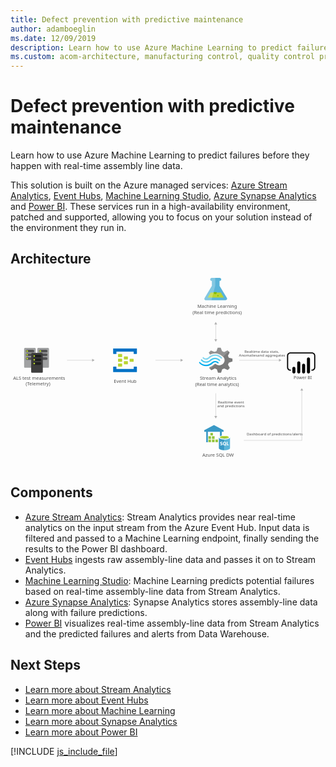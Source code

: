 ```yaml
---
title: Defect prevention with predictive maintenance
author: adamboeglin
ms.date: 12/09/2019
description: Learn how to use Azure Machine Learning to predict failures before they happen with real-time assembly line data.
ms.custom: acom-architecture, manufacturing control, quality control process, manufacturing quality control
---
```

# Defect prevention with predictive maintenance

Learn how to use Azure Machine Learning to predict failures before they happen with real-time assembly line data.

This solution is built on the Azure managed services: [Azure Stream Analytics](/en-us/services/stream-analytics/), [Event Hubs](/en-us/services/event-hubs/), [Machine Learning Studio](/en-us/services/machine-learning-studio/), [Azure Synapse Analytics](/en-us/services/synapse-analytics/) and [Power BI](https://powerbi.microsoft.com). These services run in a high-availability environment, patched and supported, allowing you to focus on your solution instead of the environment they run in.


## Architecture

<svg class="architecture-diagram" aria-labelledby="defect-prevention-with-predictive-maintenance" height="639.059" viewbox="0 0 1065.788 639.059" width="1065.788" xmlns="https://www.w3.org/2000/svg"><title id="defect-prevention-with-predictive-maintenance">Defect prevention with predictive maintenance</title><desc>Learn how to use Azure Machine Learning to predict failures before they happen with real-time assembly line data.</desc><g><path d="M731.8,67.4l-24.5-40.7l0-16.5h0.4c2.9,0,5.2-2.2,5.3-5.1c-0.1-2.9-2.4-5.1-5.3-5.1l-26.6,0.1
        c-2.9,0-5.2,2.2-5.3,5.1c0.1,2.9,2.4,5.1,5.3,5.1h0.4l0,16.5l-24.3,40.8c-2.7,4.5-0.5,8.1,4.9,8.1l64.8-0.1
        C732.3,75.5,734.5,71.8,731.8,67.4z" fill="#59B4D9"></path><polygon fill="#B8D432" points="677.3,49.9 667.3,66.8 721.8,66.7 711.7,49.9 			"></polygon><path d="M692.7,54.9c2.7,0,4.9-2.1,4.9-4.8c0-0.7-0.2-1.4-0.5-2.1l-8.8,0c-0.3,0.6-0.5,1.4-0.5,2.1
        C687.8,52.8,690,55,692.7,54.9z" fill="#7FBA00"></path><ellipse cx="701.9" cy="60.4" fill="#7FBA00" rx="2.4" ry="2.3" transform="matrix(1 -2.076936e-03 2.076936e-03 1 -0.1239 1.458)"></ellipse><path d="M657.3,67.5l24.3-40.8l0-16.5h-0.4c-2.9,0.1-5.2-2.2-5.3-5.1c0-2.9,2.4-5.1,5.3-5.1l11.5,0l0.1,26.5
        l-12.8,49l-17.7,0C656.8,75.6,654.6,72,657.3,67.5z" fill="#FFFFFF" opacity="0.25"></path></g><g><path d="M735.9,293.9l2.7-6.8L751,283v-9.6l-1.4-0.4l-11.1-3.1l-2.7-6.8l5.7-11.1l0,0l-7-6.8l-1.4,0.7l-10.2,5
        l-7.2-2.8l-4.5-11.6h-10.2l-0.5,1.3l-3.4,10.3l-7,2.6l-12-5l-7.2,6.8l0.7,1.3l3.2,5.7c5.5-3,11.6-4.5,17.9-4.4
        c8.6,0.3,16.8,3.5,23.3,9.2c1.5,1.1,2.9,2.3,4.3,3.5c0.7,0.7,1.3,1.5,1.8,2.4c4.3,7.2,2.5,16.4-4.5,21.8
        c-5.1,4-11.9,4.9-17.9,2.4c-0.7-0.4-1.1-0.4-1.4-0.7l0,0c-1.4-0.7-2.7-1.6-3.8-2.6c-0.5,0-0.7-0.4-1.4-0.4
        c-1.5,0.1-2.8,0.7-3.8,1.7l-0.5,0.4l0,0c-4,4.1-9,7.1-14.5,8.7l-2,4.1l6.8,6.5l0.5,0.4l1.4-0.7l10.2-5l7,2.6l3.8,11.6h10.2
        l0.5-1.3l3.6-10.3l7-2.6l12,5l6.8-7.2l-0.7-1.3L735.9,293.9z" fill="#7A7A7A"></path><path d="M675.3,276.8L675.3,276.8c-7.7,7.9-20.1,7.9-27.3-0.4c-0.6-0.9-1.8-1.1-2.7-0.5c-0.2,0.1-0.3,0.3-0.5,0.5
        c-0.5,0.5-0.7,1.1-0.7,1.7c0.1,0.6,0.3,1.2,0.7,1.7c9,9.8,24.2,10,33.9,0.4l0,0c7.7-7.4,19.7-7.6,27.1,0.7c1.1,1.1,2.5,1.1,3.2,0
        c0.5-0.5,0.7-1.1,0.7-1.7c-0.1-0.6-0.3-1.2-0.7-1.7c-8.7-9.5-23.4-10.1-32.9-1.4C675.8,276.3,675.6,276.6,675.3,276.8z" fill="#48C8EF"></path><path d="M692.3,281c-4.1-0.1-8,1.5-10.8,4.4l-0.5,0.4l-0.5,0.4c-5.1,5.3-12.3,8.2-19.7,7.9c-7.5,0-14-3.5-19.4-8.7
        c-1.1-1.1-2.5-1.1-3.2,0c-0.2,0-0.2,0.4-0.2,1.1c0.1,0.8,0.5,1.5,1.1,2c5.7,6.5,13.9,10.2,22.6,10.3c8.4,0.4,16.5-3.1,22.8-9.6
        l0.5-0.4l0.5-0.4c2-2,4.7-3.1,7.5-3.1c2.7,0,5.2,1.3,7.5,3.5c1.1,1.1,2.5,1.1,3.2,0c0.5-0.5,0.7-1.1,0.7-1.7
        c-0.1-0.6-0.3-1.2-0.7-1.7C700.4,282.6,696.4,281.1,692.3,281z" fill="#00ABEC"></path><path d="M673.3,272c5.2-5.3,12.3-8.2,19.7-8.1c7.2,0,14,3.5,19,8.7c1.1,1.1,2.5,1.1,3.2,0c0.5-0.5,0.7-1.1,0.7-1.7
        c-0.1-0.6-0.3-1.2-0.7-1.7c-5.7-6.5-13.9-10.2-22.6-10.3c-8.6-0.1-16.9,3.4-22.8,9.6l-0.5,0.4l-0.5,0.4c-2,2-4.7,3.1-7.5,3.1
        c-2.9,0-5.2-1.3-7.5-3.5c-1.1-1.1-2.5-1.1-3.2,0c-0.5,0.5-0.7,1.1-0.7,1.7c0.1,0.6,0.3,1.2,0.7,1.7c5.6,6,15,6.4,21,0.9
        c0.2-0.1,0.3-0.3,0.5-0.4l0.5-0.4L673.3,272z" fill="#84D6EF"></path><g opacity="0.2"><path d="M694.3,290.8c-0.5,0-0.7-0.4-1.4-0.4c-1.5,0.1-2.8,0.7-3.8,1.7l-0.5,0.4c-4,4.1-9,7.1-14.5,8.7l-2,4.1
            l3.6,3.5L694.3,290.8L694.3,290.8z" fill="#F1F1F1"></path><path d="M675.1,259.6c5.5-3,11.6-4.5,17.9-4.4c8.6,0.3,16.8,3.5,23.3,9.2c1.1,0.9,2,1.5,3.2,2.4l18.8-18.1l-3.8-3.7
            l-1.4,0.7l-10.2,5l-7-2.6l-4.5-11.6h-10.2l-0.5,1.3l-3.4,10.3l-7,2.6l-12-5l-7.2,6.8l0.7,1.3L675.1,259.6z" fill="#F1F1F1"></path></g></g><g><path d="M397.2,274.8c0,0.7-0.5,1.3-1.2,1.3c-0.1,0-0.1,0-0.2,0h-10.8c-0.7,0.1-1.3-0.5-1.4-1.2c0-0.1,0-0.1,0-0.2
        V267c0-0.7,0.5-1.3,1.2-1.3c0.1,0,0.1,0,0.2,0h10.8c0.7-0.1,1.3,0.5,1.4,1.2c0,0.1,0,0.1,0,0.2V274.8z" fill="#B8D432"></path><path d="M416.6,282.8c0,0.7-0.5,1.3-1.2,1.3c-0.1,0-0.1,0-0.2,0h-10.8c-0.7,0.1-1.3-0.5-1.4-1.2c0-0.1,0-0.1,0-0.2
        v-7.8c0-0.7,0.5-1.3,1.2-1.3c0.1,0,0.1,0,0.2,0h10.8c0.7-0.1,1.3,0.5,1.4,1.2c0,0.1,0,0.1,0,0.2V282.8z" fill="#B8D432"></path><path d="M397.2,290.8c0,0.7-0.5,1.3-1.2,1.3c-0.1,0-0.1,0-0.2,0h-10.8c-0.7,0.1-1.3-0.5-1.4-1.2c0-0.1,0-0.1,0-0.2
        v-7.8c0-0.7,0.5-1.3,1.2-1.3c0.1,0,0.1,0,0.2,0h10.8c0.7-0.1,1.3,0.5,1.4,1.2c0,0.1,0,0.1,0,0.2V290.8z" fill="#B8D432"></path><path d="M377.8,266.8c0,0.7-0.5,1.3-1.2,1.3c-0.1,0-0.1,0-0.2,0h-11.1c-0.7,0.1-1.3-0.5-1.4-1.2c0-0.1,0-0.1,0-0.2
        v-8c0-0.7,0.5-1.3,1.2-1.3c0.1,0,0.1,0,0.2,0h10.8c1.1,0,1.7,0.5,1.7,1.3L377.8,266.8z" fill="#B8D432"></path><path d="M426.3,238.7h-77.6c-0.7-0.1-1.3,0.5-1.4,1.2c0,0.1,0,0.1,0,0.2v16c0,0.7,0.5,1.3,1.2,1.3
        c0.1,0,0.1,0,0.2,0h8.3c0.7,0.1,1.3-0.5,1.4-1.2c0-0.1,0-0.1,0-0.2v-6.7h58.2v6.7c0,0.8,0.6,1.3,1.7,1.3h8
        c0.7,0.1,1.3-0.5,1.4-1.2c0-0.1,0-0.1,0-0.2v-16c0-0.7-0.5-1.3-1.2-1.3C426.4,238.7,426.4,238.7,426.3,238.7z" fill="#0072C6"></path><path d="M426.3,300.5h-8c-0.7-0.1-1.3,0.5-1.4,1.2c0,0.1,0,0.1,0,0.2v6.4h-58.5v-6.7c0-0.8-0.6-1.3-1.7-1.3h-8
        c-0.8,0-1.4,0.5-1.4,1.6v15.8c0,0.7,0.5,1.3,1.2,1.3c0.1,0,0.1,0,0.2,0h77.6c0.7,0.1,1.3-0.5,1.4-1.2c0-0.1,0-0.1,0-0.2v-15.8
        c0-0.7-0.5-1.3-1.2-1.3C426.4,300.5,426.4,300.5,426.3,300.5z" fill="#0072C6"></path><path d="M377.8,282.8c0,0.7-0.5,1.3-1.2,1.3c-0.1,0-0.1,0-0.2,0h-11.1c-0.7,0.1-1.3-0.5-1.4-1.2c0-0.1,0-0.1,0-0.2
        v-8c0-0.7,0.5-1.3,1.2-1.3c0.1,0,0.1,0,0.2,0h10.8c1.1,0,1.7,0.5,1.7,1.3L377.8,282.8z" fill="#B8D432"></path><path d="M377.8,298.9c0,0.7-0.5,1.3-1.2,1.3c-0.1,0-0.1,0-0.2,0h-11.1c-0.7,0.1-1.3-0.5-1.4-1.2c0-0.1,0-0.1,0-0.2
        v-8c0-0.7,0.5-1.3,1.2-1.3c0.1,0,0.1,0,0.2,0h10.8c1.1,0,1.7,0.5,1.7,1.3L377.8,298.9z" fill="#B8D432"></path></g><text fill="#505050" font-family="SegoeUI" font-size="15.372px" transform="matrix(1.036 0 0 1 649.0181 605.8223)">Azure SQL DW</text><text fill="#505050" font-family="SegoeUI" font-size="15.372px" transform="matrix(1.036 0 0 1 632.0332 101.647)">Machine Learning</text><text fill="#505050" font-family="SegoeUI" font-size="15.372px" transform="matrix(1.036 0 0 1 615.7505 122.4482)">(Real time predictions)</text><text fill="#505050" font-family="SegoeUI" font-size="14.173px" transform="matrix(1.036 0 0 1 958.0928 343.5039)">Power BI</text><text fill="#505050" font-family="SegoeUI" font-size="15.372px" transform="matrix(1.036 0 0 1 8.8091 344.5239)">ALS test measurements </text><text fill="#505050" font-family="SegoeUI" font-size="15.372px" transform="matrix(1.036 0 0 1 51.1465 362.9697)">(Telemetry)</text><text fill="#505050" font-family="SegoeUI" font-size="15.372px" transform="matrix(1.036 0 0 1 349.6152 355.7959)">Event Hub</text><text fill="#505050" font-family="SegoeUI" font-size="15.372px" transform="matrix(1.036 0 0 1 640.6113 344.5239)">Stream Analytics</text><text fill="#505050" font-family="SegoeUI" font-size="15.372px" transform="matrix(1.036 0 0 1 624.7603 365.3252)">(Real time analytics)</text><text fill="#505050" font-family="SegoeUI" font-size="12.298px" transform="matrix(1.036 0 0 1 799.2773 532.5215)">Dashboard of predictions/alerts</text><text fill="#505050" font-family="SegoeUI" font-size="12.298px" transform="matrix(1.036 0 0 1 791.4375 254.8018)">Realtime data stats, </text><text fill="#505050" font-family="SegoeUI" font-size="12.298px" transform="matrix(1.036 0 0 1 772.998 267.1001)">Anomaliesand aggregates</text><text fill="#505050" font-family="SegoeUI" font-size="12.298px" transform="matrix(1.036 0 0 1 701.4443 425.9434)">Realtime event </text><text fill="#505050" font-family="SegoeUI" font-size="12.298px" transform="matrix(1.036 0 0 1 699.501 438.2412)">and predictions</text><g><line fill="none" stroke="#AFAFAF" stroke-miterlimit="10" stroke-width="0.962" x1="694.5" x2="694.5" y1="155.9" y2="209.4"></line><polygon fill="#AFAFAF" points="689.7,157.3 694.5,149 699.3,157.3 			"></polygon><polygon fill="#AFAFAF" points="689.7,208 694.5,216.3 699.3,208 			"></polygon></g><g><line fill="none" stroke="#AFAFAF" stroke-miterlimit="10" stroke-width="0.962" x1="577" x2="490.6" y1="278.8" y2="278.8"></line><polygon fill="#AFAFAF" points="575.6,274 583.9,278.8 575.6,283.6 			"></polygon></g><g><line fill="none" stroke="#AFAFAF" stroke-miterlimit="10" stroke-width="0.962" x1="694.5" x2="694.5" y1="468.7" y2="390.5"></line><polygon fill="#AFAFAF" points="699.3,467.3 694.5,475.6 689.7,467.3 			"></polygon></g><g><line fill="none" stroke="#AFAFAF" stroke-miterlimit="10" stroke-width="0.962" x1="985.6" x2="985.6" y1="380" y2="550.4"></line><polygon fill="#AFAFAF" points="980.8,381.4 985.6,373.1 990.4,381.4 			"></polygon></g><g><line fill="none" stroke="#AFAFAF" stroke-miterlimit="10" stroke-width="0.962" x1="909.8" x2="774.2" y1="278.8" y2="278.8"></line><polygon fill="#AFAFAF" points="908.4,274 916.7,278.8 908.4,283.6 			"></polygon></g><g><line fill="none" stroke="#AFAFAF" stroke-miterlimit="10" stroke-width="0.962" x1="277.6" x2="191.2" y1="278.8" y2="278.8"></line><polygon fill="#AFAFAF" points="276.2,274 284.5,278.8 276.2,283.6 			"></polygon></g><g><path d="M693.4,591.6" fill="#0072C6"></path><path d="M692.9,591.6h0.5" fill="#0072C6"></path><path d="M692.9,591.6h0.5" fill="#FFFFFF" opacity="0.15"></path></g><g><path d="M85.6,300.7c0,1.9-1.5,3.4-3.4,3.4H49.5c-1.9,0-3.4-1.5-3.4-3.4v-60.5c0-1.9,1.5-3.4,3.4-3.4h32.6
        c1.9,0,3.4,1.5,3.4,3.4v60.5H85.6z" fill="#A0A1A2"></path><path d="M52,273.1c0-2.4,1.9-4.4,4.3-4.4c0,0,0,0,0.1,0H76c2.4,0,4.4,1.9,4.4,4.3c0,0,0,0,0,0.1l0,0
        c0,2.4-1.9,4.4-4.3,4.4c0,0,0,0-0.1,0H56.2C53.8,277.4,52,275.5,52,273.1z" fill="#1E1E1E" opacity="0.6"></path><circle cx="56.4" cy="273.1" fill="#B8D432" r="2.9"></circle><path d="M52,260.3c0-2.4,1.9-4.4,4.3-4.4c0,0,0,0,0.1,0H76c2.4,0,4.4,1.9,4.4,4.3c0,0,0,0,0,0.1l0,0
        c0,2.4-1.9,4.4-4.3,4.4c0,0,0,0-0.1,0H56.2C53.8,264.6,52,262.7,52,260.3z" fill="#1E1E1E" opacity="0.6"></path><circle cx="56.4" cy="260.3" fill="#B8D432" r="2.9"></circle><path d="M52,247.7c-0.1-2.3,1.7-4.3,4-4.4c0.1,0,0.1,0,0.2,0h19.7c2.4,0,4.4,1.9,4.4,4.3c0,0,0,0,0,0.1l0,0
        c0,2.4-1.9,4.4-4.3,4.4c0,0,0,0-0.1,0H56.2C53.9,252,52,250.1,52,247.7z" fill="#1E1E1E" opacity="0.6"></path><circle cx="56.4" cy="247.7" fill="#B8D432" r="2.9"></circle></g><g><path d="M130.1,300.7c0,1.9-1.5,3.4-3.4,3.4H94c-1.9,0-3.4-1.5-3.4-3.4v-60.5c0-1.9,1.5-3.4,3.4-3.4h32.8
        c1.9,0,3.4,1.5,3.4,3.4L130.1,300.7z" fill="#A0A1A2"></path><path d="M96.5,273.1c0-2.4,1.9-4.4,4.3-4.4c0,0,0,0,0.1,0h19.7c2.4,0,4.4,1.9,4.4,4.3c0,0,0,0,0,0.1l0,0
        c0,2.4-1.9,4.4-4.3,4.4c0,0,0,0-0.1,0h-19.8C98.4,277.4,96.5,275.5,96.5,273.1L96.5,273.1z" fill="#1E1E1E" opacity="0.6"></path><circle cx="100.9" cy="273.1" fill="#B8D432" r="2.9"></circle><path d="M96.5,260.3c0-2.4,1.9-4.4,4.3-4.4c0,0,0,0,0.1,0h19.7c2.4,0,4.4,1.9,4.4,4.3c0,0,0,0,0,0.1l0,0
        c0,2.4-1.9,4.4-4.3,4.4c0,0,0,0-0.1,0h-19.8C98.4,264.6,96.5,262.7,96.5,260.3L96.5,260.3z" fill="#1E1E1E" opacity="0.6"></path><circle cx="100.9" cy="260.3" fill="#B8D432" r="2.9"></circle><path d="M96.5,247.7c0-2.4,1.9-4.4,4.3-4.4c0,0,0,0,0.1,0h19.7c2.4,0,4.4,1.9,4.4,4.3c0,0,0,0,0,0.1l0,0
        c0,2.4-1.9,4.4-4.3,4.4c0,0,0,0-0.1,0h-19.8C98.4,252,96.6,250.1,96.5,247.7L96.5,247.7z" fill="#1E1E1E" opacity="0.6"></path><circle cx="100.9" cy="247.7" fill="#B8D432" r="2.9"></circle></g><g><path d="M109.3,317.5c0,1.9-1.5,3.4-3.4,3.4H73.3c-1.9,0-3.4-1.5-3.4-3.4V257c0-1.9,1.5-3.4,3.4-3.4h32.6
        c1.9,0,3.4,1.5,3.4,3.4V317.5z" fill="#3E3E3E"></path><path d="M75.7,289.9c0-2.4,1.9-4.4,4.3-4.4c0,0,0,0,0.1,0h19.7c2.4,0,4.4,1.9,4.4,4.3c0,0,0,0,0,0.1l0,0
        c0,2.4-1.9,4.4-4.3,4.4c0,0,0,0-0.1,0H80.1C77.7,294.3,75.7,292.4,75.7,289.9C75.7,289.9,75.7,289.9,75.7,289.9L75.7,289.9z" fill="#1E1E1E"></path><circle cx="80.2" cy="289.9" fill="#B8D432" r="2.9"></circle><path d="M75.7,277.1c0-2.4,1.9-4.4,4.3-4.4c0,0,0,0,0.1,0h19.7c2.4,0,4.4,1.9,4.4,4.3c0,0,0,0,0,0.1l0,0
        c0,2.4-1.9,4.4-4.3,4.4c0,0,0,0-0.1,0H80.1C77.7,281.5,75.7,279.6,75.7,277.1C75.7,277.2,75.7,277.1,75.7,277.1L75.7,277.1z" fill="#1E1E1E"></path><circle cx="80.2" cy="277.1" fill="#B8D432" r="2.9"></circle><path d="M75.7,264.5c0-2.4,1.9-4.4,4.3-4.4c0,0,0,0,0.1,0h19.7c2.4,0,4.4,1.9,4.4,4.3c0,0,0,0,0,0.1l0,0
        c0,2.4-1.9,4.4-4.3,4.4c0,0,0,0-0.1,0H80.1C77.7,268.8,75.7,266.9,75.7,264.5L75.7,264.5z" fill="#1E1E1E"></path><circle cx="80.2" cy="264.5" fill="#B8D432" r="2.9"></circle></g><line fill="none" stroke="#AFAFAF" stroke-miterlimit="10" stroke-width="0.962" x1="789.6" x2="985.9" y1="549.9" y2="549.9"></line><path d="M1020,314h-1.9v-3.9h1.9c4.1,0,7.4-3.3,7.4-7.4v-39.4c0-4.1-3.3-7.4-7.4-7.4h-73.1c-4.1,0-7.4,3.3-7.4,7.4v39.4
    c0,4.1,3.3,7.4,7.4,7.4h1.9v3.9h-1.9c-6.2,0-11.3-5.1-11.3-11.3v-39.4c0-6.2,5.1-11.3,11.3-11.3h73.1c6.2,0,11.3,5.1,11.3,11.3
    v39.4C1031.3,308.9,1026.3,314,1020,314"></path><path d="M958.8,301L958.8,301c2.9,0,5.2,2.3,5.2,5.2v12.1c0,2.9-2.3,5.2-5.2,5.2l0,0c-2.9,0-5.2-2.3-5.2-5.2l0,0v-12.1
    C953.5,303.4,955.9,301,958.8,301L958.8,301z"></path><path d="M975.3,323.6c-2.9,0-5.2-2.3-5.2-5.2v-31c0-2.9,2.3-5.2,5.2-5.2c2.9,0,5.2,2.3,5.2,5.2v31
    C980.5,321.2,978.1,323.6,975.3,323.6"></path><path d="M1008.2,323.4c-2.9,0-5.2-2.3-5.2-5.2v-43.9c0-2.9,2.3-5.2,5.2-5.2c2.9,0,5.2,2.3,5.2,5.2l0,0v43.9
    C1013.4,321.1,1011.1,323.4,1008.2,323.4"></path><path d="M991.7,323.6c-2.9,0-5.2-2.3-5.2-5.2v-23c0-2.9,2.3-5.2,5.2-5.2c2.9,0,5.2,2.3,5.2,5.2l0,0v23
    C997,321.2,994.6,323.6,991.7,323.6"></path><rect fill="#7FBB42" height="8.3" width="8.3" x="676.5" y="524.8"></rect><rect fill="#7FBB42" height="8.3" width="8.3" x="669.9" y="547.4"></rect><rect fill="#7FBB42" height="8.3" width="8.3" x="681.8" y="547.4"></rect><rect fill="#7FBB42" height="8.3" width="8.3" x="693.5" y="547.4"></rect><rect fill="#7FBB42" height="8.3" width="8.3" x="669.9" y="536.1"></rect><rect fill="#7FBB42" height="8.3" width="8.3" x="681.8" y="536.1"></rect><polygon fill="#3999C6" points="688.4,498.2 655.5,515.7 655.5,520.8 662.2,520.8 662.2,556 667.8,556 667.8,520.8 708.7,520.8
    708.7,553.8 714.9,553.8 714.9,520.8 721,520.8 721,515.7 	"></polygon><polygon fill="#B8D433" opacity="0.8" points="684.9,533.1 683.9,533.1 683.9,525.8 676.5,525.8 676.5,524.8 684.9,524.8 	"></polygon><polygon fill="#B8D433" opacity="0.5" points="676.5,524.8 677.5,524.8 677.5,532.1 684.9,532.1 684.9,533.1 676.5,533.1 	"></polygon><polygon fill="#B8D433" opacity="0.8" points="678.2,544.4 677.3,544.4 677.3,537.2 669.9,537.2 669.9,536.1 678.2,536.1 	"></polygon><polygon fill="#B8D433" opacity="0.5" points="669.9,536.1 670.8,536.1 670.8,543.4 678.2,543.4 678.2,544.4 669.9,544.4 	"></polygon><polygon fill="#B8D433" opacity="0.8" points="690.2,544.4 689.2,544.4 689.2,537.2 681.8,537.2 681.8,536.1 690.2,536.1 	"></polygon><polygon fill="#B8D433" opacity="0.5" points="681.8,536.1 682.8,536.1 682.8,543.4 690.2,543.4 690.2,544.4 681.8,544.4 	"></polygon><polygon fill="#B8D433" opacity="0.8" points="678.2,555.7 677.3,555.7 677.3,548.5 669.9,548.5 669.9,547.4 678.2,547.4 	"></polygon><polygon fill="#B8D433" opacity="0.5" points="669.9,547.4 670.8,547.4 670.8,554.7 678.2,554.7 678.2,555.7 669.9,555.7 	"></polygon><polygon fill="#B8D433" opacity="0.8" points="690.2,555.7 689.2,555.7 689.2,548.5 681.8,548.5 681.8,547.4 690.2,547.4 	"></polygon><polygon fill="#B8D433" opacity="0.5" points="681.8,547.4 682.8,547.4 682.8,554.7 690.2,554.7 690.2,555.7 681.8,555.7 	"></polygon><polygon fill="#B8D433" opacity="0.8" points="701.9,555.7 700.9,555.7 700.9,548.5 693.5,548.5 693.5,547.4 701.9,547.4 	"></polygon><polygon fill="#B8D433" opacity="0.5" points="693.5,547.4 694.5,547.4 694.5,554.7 701.9,554.7 701.9,555.7 693.5,555.7 	"></polygon><polygon fill="#B8D433" opacity="0.8" points="677.7,533.1 676.5,533.1 676.5,532.2 683.7,524.8 684.9,524.8 684.9,525.6 	"></polygon><polygon fill="#B8D433" opacity="0.8" points="683,544.4 681.8,544.4 681.8,543.5 689.1,536.1 690.2,536.1 690.2,536.9 	"></polygon><polygon fill="#B8D433" opacity="0.8" points="671.1,544.4 669.9,544.4 669.9,543.5 677.1,536.1 678.2,536.1 678.2,536.9 	"></polygon><polygon fill="#B8D433" opacity="0.8" points="671.1,555.7 669.9,555.7 669.9,554.8 677.1,547.4 678.2,547.4 678.2,548.2 	"></polygon><polygon fill="#B8D433" opacity="0.8" points="683,555.7 681.8,555.7 681.8,554.8 689.1,547.4 690.2,547.4 690.2,548.2 	"></polygon><polygon fill="#B8D433" opacity="0.8" points="694.8,555.7 693.5,555.7 693.5,554.8 700.7,547.4 701.9,547.4 701.9,548.2 	"></polygon><path d="M705,539.8v36.3c0,3.7,8.5,6.8,18.9,6.8v-43.1H705z" fill="#3999C6"></path><path d="M723.5,583h0.3c10.4,0,18.9-3.1,18.9-6.8v-36.3h-19.1V583L723.5,583z" fill="#5AB4D9"></path><path d="M742.7,539.8c0,3.7-8.5,6.8-18.9,6.8s-18.9-3.1-18.9-6.8c0-3.8,8.5-6.8,18.9-6.8S742.7,536,742.7,539.8" fill="#FFFFFF"></path><path d="M738.8,539.4c0,2.5-6.7,4.5-15,4.5s-15-2-15-4.5c0-2.5,6.7-4.5,15-4.5C732.1,534.8,738.8,536.9,738.8,539.4" fill="#7FBB42"></path><path d="M735.7,542.1c2-0.8,3.1-1.7,3.1-2.7c0-2.5-6.7-4.5-15-4.5s-15,2-15,4.5c0,1.1,1.2,2,3.1,2.7
    c2.7-1.1,7.1-1.7,11.9-1.7C728.6,540.3,732.9,541.1,735.7,542.1" fill="#B8D433"></path><path d="M709.6,565.8v-2.6c0.4,0.4,1,0.7,1.5,0.9c0.6,0.2,1.1,0.3,1.6,0.3c0.3,0,0.6,0,0.8-0.1
    c0.2,0,0.4-0.1,0.6-0.2s0.3-0.2,0.3-0.4c0-0.2,0.1-0.3,0.1-0.4c0-0.2,0-0.4-0.2-0.6c-0.1-0.2-0.3-0.3-0.5-0.5
    c-0.2-0.2-0.5-0.3-0.8-0.4c-0.3-0.1-0.6-0.3-1-0.4c-0.9-0.4-1.6-0.8-2-1.3c-0.4-0.6-0.7-1.2-0.7-2c0-0.6,0.1-1.1,0.3-1.5
    c0.2-0.4,0.6-0.8,1-1.1c0.4-0.3,0.9-0.5,1.4-0.6c0.6-0.1,1.1-0.2,1.7-0.2c0.6,0,1.1,0,1.6,0.1c0.4,0,0.9,0.2,1.3,0.3v2.4
    c-0.2-0.1-0.4-0.2-0.6-0.3s-0.4-0.2-0.7-0.2c-0.2,0-0.5-0.1-0.7-0.2c-0.2,0-0.4,0-0.7,0c-0.3,0-0.6,0-0.8,0
    c-0.2,0-0.4,0.1-0.6,0.2c-0.2,0.1-0.3,0.2-0.4,0.3c-0.1,0.2-0.1,0.3-0.1,0.4c0,0.2,0,0.3,0.2,0.5c0.1,0.2,0.2,0.3,0.4,0.4
    c0.2,0.1,0.4,0.3,0.7,0.4c0.3,0.1,0.6,0.3,0.9,0.4c0.4,0.2,0.9,0.4,1.2,0.6c0.4,0.2,0.7,0.4,1,0.7c0.3,0.3,0.4,0.6,0.6,1
    c0.1,0.3,0.2,0.7,0.2,1.2c0,0.6-0.1,1.2-0.3,1.6c-0.2,0.4-0.6,0.8-1,1.1c-0.4,0.3-0.9,0.4-1.4,0.6c-0.6,0.1-1.1,0.2-1.7,0.2
    c-0.6,0-1.2,0-1.8-0.2C710.5,566.2,710,566,709.6,565.8z" fill="#FFFFFF"></path><path d="M724.1,566.5c-1.6,0-3-0.6-4-1.6c-1-1.1-1.6-2.5-1.6-4.2c0-1.8,0.5-3.2,1.6-4.4c1.1-1.1,2.4-1.7,4.1-1.7
    c1.6,0,3,0.6,4,1.6s1.5,2.5,1.5,4.3c0,1.8-0.5,3.2-1.6,4.4c0,0,0,0-0.1,0.1c0,0,0,0-0.1,0.1l2.9,2.8h-3.6l-1.5-1.6
    C725.3,566.4,724.8,566.5,724.1,566.5z M724.3,556.9c-0.9,0-1.6,0.3-2.2,1c-0.6,0.7-0.8,1.6-0.8,2.7s0.3,2,0.8,2.7
    c0.6,0.7,1.2,1,2.1,1c0.9,0,1.6-0.3,2.1-1c0.5-0.7,0.8-1.6,0.8-2.7c0-1.2-0.3-2.1-0.8-2.8C725.8,557.2,725.1,556.9,724.3,556.9z" fill="#FFFFFF"></path><path d="M738.5,566.3h-6.8v-11.5h2.6v9.3h4.3V566.3L738.5,566.3z" fill="#FFFFFF"></path></svg>

## Components
* [Azure Stream Analytics](https://azure.microsoft.com/services/stream-analytics/): Stream Analytics provides near real-time analytics on the input stream from the Azure Event Hub. Input data is filtered and passed to a Machine Learning endpoint, finally sending the results to the Power BI dashboard.
* [Event Hubs](https://azure.microsoft.com/services/event-hubs/) ingests raw assembly-line data and passes it on to Stream Analytics.
* [Machine Learning Studio](https://azure.microsoft.com/services/machine-learning-studio/): Machine Learning predicts potential failures based on real-time assembly-line data from Stream Analytics.
* [Azure Synapse Analytics](https://azure.microsoft.com/services/synapse-analytics/): Synapse Analytics stores assembly-line data along with failure predictions.
* [Power BI](https://powerbi.microsoft.com) visualizes real-time assembly-line data from Stream Analytics and the predicted failures and alerts from Data Warehouse.

## Next Steps
* [Learn more about Stream Analytics](https://docs.microsoft.com/azure/stream-analytics/stream-analytics-introduction)
* [Learn more about Event Hubs](https://docs.microsoft.com/azure/event-hubs/event-hubs-what-is-event-hubs)
* [Learn more about Machine Learning](https://docs.microsoft.com/azure/machine-learning/machine-learning-what-is-machine-learning)
* [Learn more about Synapse Analytics](https://docs.microsoft.com/azure/sql-data-warehouse/sql-data-warehouse-overview-what-is)
* [Learn more about Power BI](https://powerbi.microsoft.com/documentation/powerbi-landing-page/)

[!INCLUDE [js_include_file](../../_js/index.md)]
